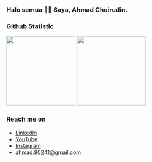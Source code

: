 ### Halo semua 👋🏻 Saya, Ahmad Choirudin.

<!--
**ahmad-chrdn/ahmad-chrdn** is a ✨ _special_ ✨ repository because its `README.md` (this file) appears on your GitHub profile.

Here are some ideas to get you started:

- 🔭 I’m currently working on ...
- 🌱 I’m currently learning ...
- 👯 I’m looking to collaborate on ...
- 🤔 I’m looking for help with ...
- 💬 Ask me about ...
- 📫 How to reach me: ...
- 😄 Pronouns: ...
- ⚡ Fun fact: ...
-->

### Github Statistic
<p align="left">
<a href="https://github.com/ahmad-chrdn">
  <img height="180em" src="https://github-readme-stats-eight-theta.vercel.app/api?username=ahmad-chrdn&show_icons=true&theme=algolia&include_all_commits=true&count_private=true"/>
  <img height="180em" src="https://github-readme-stats-eight-theta.vercel.app/api/top-langs/?username=ahmad-chrdn&layout=compact&langs_count=8&theme=algolia"/>
</a>
</p>

### Reach me on
- <a href="https://www.linkedin.com/in/ahmad-choirudin/">LinkedIn</a>
- <a href="https://www.youtube.com/@ahmadchoirudin29">YouTube</a>
- <a href="https://www.instagram.com/ahmad.chrdn/">Instagram</a>
- ahmad.80241@gmail.com
